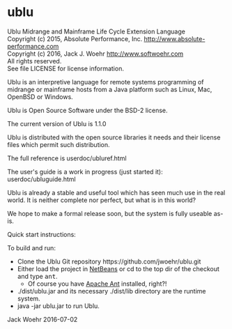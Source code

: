 # ublu
Ublu Midrange and Mainframe Life Cycle Extension Language<br>
Copyright (c) 2015, Absolute Performance, Inc. http://www.absolute-performance.com<br>
Copyright (c) 2016, Jack J. Woehr http://www.softwoehr.com<br>
All rights reserved.<br>
See file LICENSE for license information.

Ublu is an interpretive language for remote systems programming of midrange or
mainframe hosts from a Java platform such as Linux, Mac, OpenBSD or Windows.

Ublu is Open Source Software under the BSD-2 license.

The current version of Ublu is 1.1.0

Ublu is distributed with the open source libraries it needs and their license
files which permit such distribution.

The full reference is userdoc/ubluref.html

The user's guide is a work in progress (just started it): userdoc/ubluguide.html

Ublu is already a stable and useful tool which has seen much use in the real
world. It is neither complete nor perfect, but what is in this world?

We hope to make a formal release soon, but the system is fully useable as-is.

Quick start instructions:

To build and run:
<ul>
<li> Clone the Ublu Git repository https://github.com/jwoehr/ublu.git</li>
<li> Either load the project in <a href="http://www.netbeans.org">NetBeans</a>
     or cd to the top dir of the checkout and type <tt>ant</tt>.
<ul>
    <li> Of course you have <a href="http://ant.apache.org/">Apache Ant</a>
        installed, right?!</li>
</ul></li>
<li> ./dist/ublu.jar and its necessary ./dist/lib directory are the runtime system.</li>
<li> java -jar ublu.jar to run Ublu.</li>
</ul>
 
Jack Woehr 2016-07-02
